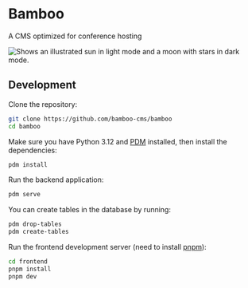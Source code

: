 # Bamboo

A CMS optimized for conference hosting

<picture>
  <source media="(prefers-color-scheme: dark)" srcset="https://github.com/bamboo-cms/bamboo/assets/16336606/7f276425-e39b-4c52-95ba-c226fa6dd156">
  <source media="(prefers-color-scheme: light)" srcset="https://github.com/bamboo-cms/bamboo/assets/16336606/363b9bb0-8b39-496a-9d83-ba76247a80f7">
  <img alt="Shows an illustrated sun in light mode and a moon with stars in dark mode." src="https://github.com/bamboo-cms/bamboo/assets/16336606/363b9bb0-8b39-496a-9d83-ba76247a80f7">
</picture>

## Development

Clone the repository:

```bash
git clone https://github.com/bamboo-cms/bamboo
cd bamboo
```

Make sure you have Python 3.12 and [PDM](https://pdm-project.org/) installed, then install the dependencies:

```bash
pdm install
```

Run the backend application:

```bash
pdm serve
```

You can create tables in the database by running:

```bash
pdm drop-tables
pdm create-tables
```

Run the frontend development server (need to install [pnpm](https://pnpm.io/)):

```bash
cd frontend
pnpm install
pnpm dev
```
